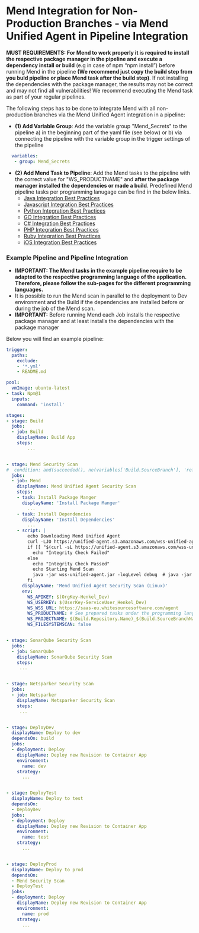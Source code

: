 # Mend Integration for Non-Production Branches - via Mend Unified Agent in Pipeline Integration

**MUST REQUIREMENTS: For Mend to work properly it is required to install the respective package manager in the pipeline and execute a dependency install or build** (e.g in case of npm “npm install”) before running Mend in the pipeline **(We recommend just copy the build step from you buld pipeline or place Mend task after the build step)**. 
If not installing the dependencies with the package manager, the results may not be correct and may not find all vulnerabilities! We recommend executing the Mend task as part of your regular pipelines.

The following steps has to be done to integrate Mend with all non-production branches via the Mend Unified Agent integration in a pipeline:

- **(1) Add Variable Group**: Add the variable group "Mend_Secrets" to the pipeline a) in the beginning part of the yaml file (see below) or b) via connecting the pipeline with the variable group in the trigger settings of the pipeline
````yaml
  variables:
   - group: Mend_Secrets
````

- **(2) Add Mend Task to Pipeline**: Add the Mend tasks to the pipeline with the correct value for "WS_PRODUCTNAME" and **after the package manager installed the dependencies or made a build**. Predefined Mend pipeline tasks per programming lanugage can be find in the below links.
  -	[Java Integration Best Practices](java-scanning.md)
  -	[Javascript Integration Best Practices](javascript-scanning.md)
  -	[Python Integration Best Practices](python-scanning.md)
  -	[GO Integration Best Practices](go-scanning.md)
  -	[C# Integration Best Practices](csharp-scanning.md)
  -	[PHP Integration Best Practices](php-scanning.md)
  -	[Ruby Integration Best Practices](ruby-scanning.md)
  -	[iOS Integration Best Practices](iOS-scanning.md)


### Example Pipeline and Pipeline Integration

- **IMPORTANT: The Mend tasks in the example pipeline require to be adapted to the respective programming language of the application. Therefore, please follow the sub-pages for the different programming languages.**
-	It is possible to run the Mend scan in parallel to the deployment to Dev environment and the Build if the dependencies are installed before or during the job of the Mend scan.
- **IMPORTANT:** Before running Mend each Job installs the respective package manager and at least installs the dependencies with the package manager

Below you will find an example pipeline:

````yaml
trigger:
  paths:
    exclude:
    - '*.yml'
    - README.md

pool:
  vmImage: ubuntu-latest
- task: Npm@1
  inputs:
    command: 'install'

stages:
- stage: Build
  jobs:
  - job: Build
    displayName: Build App
    steps:
    	...


- stage: Mend Security Scan
#  condition: and(succeeded(), ne(variables['Build.SourceBranch'], 'refs/heads/main'))   # not necessarily required
  jobs:
  - job: Mend
    displayName: Mend Unified Agent Security Scan
    steps:
    - task: Install Package Manger
      displayName: 'Install Package Manger'
        ...
    - task: Install Dependencies
      displayName: 'Install Dependencies'
        ...
    - script: |
        echo Downloading Mend Unified Agent
        curl -LJO https://unified-agent.s3.amazonaws.com/wss-unified-agent.jar
        if [[ "$(curl -sL https://unified-agent.s3.amazonaws.com/wss-unified-agent.jar.sha256)" != "$(sha256sum wss-unified-agent.jar)" ]] ; then
          echo "Integrity Check Failed"
        else
          echo "Integrity Check Passed"
          echo Starting Mend Scan
          java -jar wss-unified-agent.jar -logLevel debug  # java -jar wss-unified-agent.jar -logLevel debug
        fi
      displayName: 'Mend Unified Agent Security Scan (Linux)'
      env:
        WS_APIKEY: $(OrgKey-Henkel_Dev)
        WS_USERKEY: $(UserKey-ServiceUser_Henkel_Dev)
        WS_WSS_URL: https://saas-eu.whitesourcesoftware.com/agent
        WS_PRODUCTNAME: # See prepared tasks under the programming languages for this parameter
        WS_PROJECTNAME: $(Build.Repository.Name)_$(Build.SourceBranchName)
        WS_FILESYSTEMSCAN: false


- stage: SonarQube Security Scan
  jobs:
  - job: SonarQube
    displayName: SonarQube Security Scan
    steps:
     ...


- stage: Netsparker Security Scan
  jobs:
  - job: Netsparker
    displayName: Netsparker Security Scan
    steps:
     ...


- stage: DeployDev
  displayName: Deploy to dev
  dependsOn: build
  jobs:
  - deployment: Deploy
    displayName: Deploy new Revision to Container App
    environment:
      name: dev
    strategy:
      ...


- stage: DeployTest
  displayName: Deploy to test
  dependsOn:
  - DeployDev
  jobs:
  - deployment: Deploy
    displayName: Deploy new Revision to Container App
    environment:
      name: test
    strategy:
      ...


- stage: DeployProd
  displayName: Deploy to prod
  dependsOn:
  - Mend Security Scan
  - DeployTest
  jobs:
  - deployment: Deploy
    displayName: Deploy new Revision to Container App
    environment:
      name: prod
    strategy:
      ...
````
